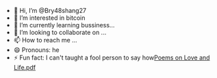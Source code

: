 - 👋 Hi, I’m @Bry48shang27
- 👀 I’m interested in bitcoin
- 🌱 I’m currently learning bussiness...
- 💞️ I’m looking to collaborate on ...
- 📫 How to reach me ...
- 😄 Pronouns: he
- ⚡ Fun fact: I can't taught a fool person to say how[Poems on Love and Life.pdf](https://github.com/user-attachments/files/18000085/Poems.on.Love.and.Life.pdf)


<!---
Bry48shang27/Bry48shang27 is a ✨ special ✨ repository because its `README.md` (this file) appears on your GitHub profile.
You can click the Preview link to take a look at your changes.
--->
